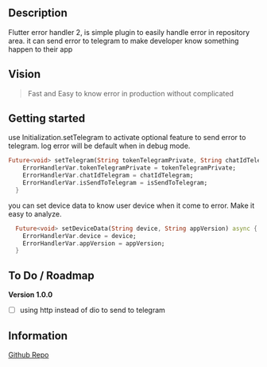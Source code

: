 ## Description

Flutter error handler 2, is simple plugin to easily handle error in repository area. it can send error to telegram to make developer know something happen to their app

## Vision

> Fast and Easy to know error in production without complicated

## Getting started

use Initialization.setTelegram to activate optional feature to send error to telegram. log error will be default when in debug mode.

```dart  
Future<void> setTelegram(String tokenTelegramPrivate, String chatIdTelegram, bool isSendToTelegram) async {
    ErrorHandlerVar.tokenTelegramPrivate = tokenTelegramPrivate;
    ErrorHandlerVar.chatIdTelegram = chatIdTelegram;
    ErrorHandlerVar.isSendToTelegram = isSendToTelegram;
  }
```  

you can set device data to know user device when it come to error. Make it easy to analyze.

```dart
  Future<void> setDeviceData(String device, String appVersion) async {
    ErrorHandlerVar.device = device;
    ErrorHandlerVar.appVersion = appVersion;
  }
```

## To Do / Roadmap

**Version 1.0.0**
- [ ] using http instead of dio to send to telegram

## Information

[Github Repo](https://github.com/serapion123321/error_handler_2)
